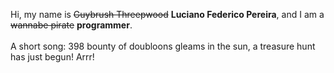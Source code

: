 Hi, my name is ~~Guybrush Threepwood~~ **Luciano Federico Pereira**, and I am a ~~wannabe pirate~~ **programmer**.<br><br>A short song: 398 bounty of doubloons gleams in the sun, a treasure hunt has just begun! Arrr!
